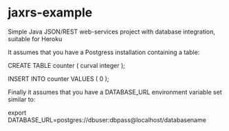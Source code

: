 jaxrs-example
=============

Simple Java JSON/REST web-services project with database integration, suitable for Heroku 

It assumes that you have a Postgress installation containing a table:

CREATE TABLE counter (
  curval integer
); 

INSERT INTO counter VALUES ( 0 );

Finally it assumes that you have a DATABASE_URL environment variable set similar to:

export DATABASE_URL=postgres://dbuser:dbpass@localhost/databasename
